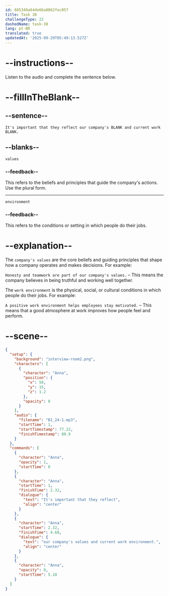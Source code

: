 ```yaml
---
id: 685340a64de66a0862fec057
title: Task 38
challengeType: 22
dashedName: task-38
lang: pt-BR
translated: true
updatedAt: '2025-09-29T05:49:13.527Z'
---
```


<!-- (Audio) Anna: It's important that they reflect our company's values and current work environment. -->

# --instructions--

Listen to the audio and complete the sentence below.

# --fillInTheBlank--

## --sentence--

`It's important that they reflect our company's BLANK and current work BLANK.`

## --blanks--

`values`

### --feedback--

This refers to the beliefs and principles that guide the company's actions. Use the plural form.

---

`environment`

### --feedback--

This refers to the conditions or setting in which people do their jobs.

# --explanation--

The `company's values` are the core beliefs and guiding principles that shape how a company operates and makes decisions. For example:

`Honesty and teamwork are part of our company's values.` – This means the company believes in being truthful and working well together.

The `work environment` is the physical, social, or cultural conditions in which people do their jobs. For example:

`A positive work environment helps employees stay motivated.` – This means that a good atmosphere at work improves how people feel and perform.

# --scene--

```json
{
  "setup": {
    "background": "interview-room2.png",
    "characters": [
      {
        "character": "Anna",
        "position": {
          "x": 50,
          "y": 15,
          "z": 1.2
        },
        "opacity": 0
      }
    ],
    "audio": {
      "filename": "B1_24-1.mp3",
      "startTime": 1,
      "startTimestamp": 77.22,
      "finishTimestamp": 80.9
    }
  },
  "commands": [
    {
      "character": "Anna",
      "opacity": 1,
      "startTime": 0
    },
    {
      "character": "Anna",
      "startTime": 1,
      "finishTime": 2.32,
      "dialogue": {
        "text": "It's important that they reflect",
        "align": "center"
      }
    },
    {
      "character": "Anna",
      "startTime": 2.32,
      "finishTime": 4.68,
      "dialogue": {
        "text": "our company's values and current work environment.",
        "align": "center"
      }
    },
    {
      "character": "Anna",
      "opacity": 0,
      "startTime": 5.18
    }
  ]
}
```
